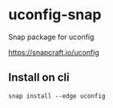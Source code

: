 # uconfig-snap
Snap package for uconfig

https://snapcraft.io/uconfig

## Install on cli
```
snap install --edge uconfig
```